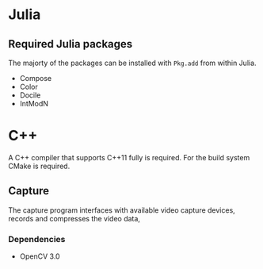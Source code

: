 # Julia
## Required Julia packages
The majorty of the packages can be installed with `Pkg.add` from within Julia.

- Compose
- Color
- Docile
- IntModN

# C++
A C++ compiler that supports C++11 fully is required. For the build system CMake is required.

## Capture
The capture program interfaces with available video capture devices, records and compresses the video data,

### Dependencies
- OpenCV 3.0

